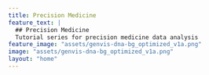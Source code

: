 ```yaml
---
title: Precision Medicine
feature_text: |
  ## Precision Medicine
  Tutorial series for precision medicine data analysis
feature_image: "assets/genvis-dna-bg_optimized_v1a.png"
image: "assets/genvis-dna-bg_optimized_v1a.png"
layout: "home"
---
```

